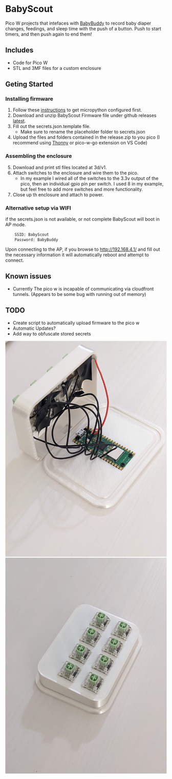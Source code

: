 # BabyScout

Pico W projects that intefaces with [BabyBuddy](https://github.com/babybuddy/babybuddy)  to record baby diaper changes, feedings, and sleep time with the push of a button. Push to start timers, and then push again to end them!

## Includes

* Code for Pico W
* STL and 3MF files for a custom enclosure

## Geting Started

### Installing firmware

1) Follow these [instructions](https://micropython.org/download/rp2-pico-w/) to get micropython configured first.
2) Download and unzip BabyScout Firmware file under github releases [latest](https://github.com/MikeSchapp/BabyScout/releases/latest).
3) Fill out the secrets.json.template file.
    * Make sure to rename the placeholder folder to secrets.json
4) Upload the files and folders contained in the release.zip to you pico (I recommend using [Thonny](https://thonny.org/) or pico-w-go extension on VS Code)

### Assembling the enclosure
5) Download and print stl files located at 3d/v1.
6) Attach switches to the enclosure and wire them to the pico.
    * In my example I wired all of the switches to the 3.3v output of the pico, then an individual gpio pin per switch. I used 8 in my example, but feel free to add more switches and more functionality.
7) Close up th enclosure and attach to power.

### Alternative setup via WIFI

if the secrets.json is not available, or not complete BabyScout will boot in AP mode. 
        
        SSID: BabyScout
        Password: BabyBuddy

Upon connecting to the AP, if you browse to http://192.168.4.1/ and fill out the necessary information it will automatically reboot and attempt to connect.

## Known issues

* Currently The pico w is incapable of communicating via cloudfront tunnels. (Appears to be some bug with running out of memory)

## TODO

* Create script to automatically upload firmware to the pico w
* Automatic Updates?
* Add way to obfuscate stored secrets

![Opened Enclosure](assets/Inside.jpg?raw=true "Title")
![Closed Enclosure](assets/Assembled.jpg?raw=true "Title")
